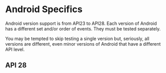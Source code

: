 # Android Specifics

Android version support is from API23 to API28. Each version of Android has a different set and/or order of events. They must be tested separately.

You may be tempted to skip testing a single version but, seriously, all versions are different, even minor versions of Android that have a different API level.


## API 28

